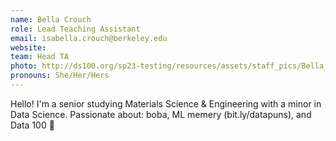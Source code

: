 ```yaml
---
name: Bella Crouch
role: Lead Teaching Assistant
email: isabella.crouch@berkeley.edu
website: 
team: Head TA
photo: http://ds100.org/sp23-testing/resources/assets/staff_pics/Bella_Crouch.jpeg
pronouns: She/Her/Hers
---
```

Hello! I'm a senior studying Materials Science & Engineering with a minor in Data Science. Passionate about: boba, ML memery (bit.ly/datapuns), and Data 100 🐼
